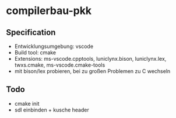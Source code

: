 # compilerbau-pkk

## Specification

- Entwicklungsumgebung: vscode
- Build tool: cmake
- Extensions: ms-vscode.cpptools, luniclynx.bison, luniclynx.lex, twxs.cmake, ms-vscode.cmake-tools
- mit bison/lex probieren, bei zu großen Problemen zu C wechseln

## Todo

- cmake init
- sdl einbinden + kusche header
